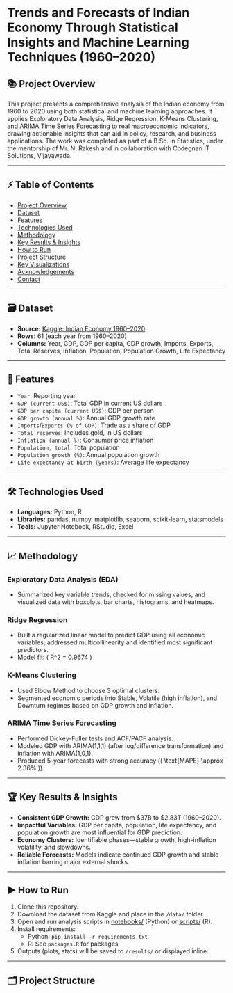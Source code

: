 # Trends and Forecasts of Indian Economy Through Statistical Insights and Machine Learning Techniques (1960–2020)

## 📚 Project Overview

This project presents a comprehensive analysis of the Indian economy from 1960 to 2020 using both statistical and machine learning approaches. It applies Exploratory Data Analysis, Ridge Regression, K-Means Clustering, and ARIMA Time Series Forecasting to real macroeconomic indicators, drawing actionable insights that can aid in policy, research, and business applications. The work was completed as part of a B.Sc. in Statistics, under the mentorship of Mr. N. Rakesh and in collaboration with Codegnan IT Solutions, Vijayawada.

---

## ⚡ Table of Contents

- [Project Overview](#-project-overview)
- [Dataset](#-dataset)
- [Features](#-features)
- [Technologies Used](#-technologies-used)
- [Methodology](#-methodology)
- [Key Results & Insights](#-key-results--insights)
- [How to Run](#-how-to-run)
- [Project Structure](#-project-structure)
- [Key Visualizations](#-key-visualizations)
- [Acknowledgements](#-acknowledgements)
- [Contact](#-contact)

---

## 🗃️ Dataset

- **Source:** [Kaggle: Indian Economy 1960–2020](https://www.kaggle.com/datasets/nejilee/indian-economy-from-1960-to-2020)
- **Rows:** 61 (each year from 1960–2020)
- **Columns:** Year, GDP, GDP per capita, GDP growth, Imports, Exports, Total Reserves, Inflation, Population, Population Growth, Life Expectancy

---

## 🚩 Features

- `Year`: Reporting year  
- `GDP (current US$)`: Total GDP in current US dollars  
- `GDP per capita (current US$)`: GDP per person  
- `GDP growth (annual %)`: Annual GDP growth rate  
- `Imports`/`Exports (% of GDP)`: Trade as a share of GDP  
- `Total reserves`: Includes gold, in US dollars  
- `Inflation (annual %)`: Consumer price inflation  
- `Population, total`: Total population  
- `Population growth (%)`: Annual population growth  
- `Life expectancy at birth (years)`: Average life expectancy

---

## 🛠️ Technologies Used

- **Languages:** Python, R  
- **Libraries:** pandas, numpy, matplotlib, seaborn, scikit-learn, statsmodels  
- **Tools:** Jupyter Notebook, RStudio, Excel

---

## 📈 Methodology

### Exploratory Data Analysis (EDA)
- Summarized key variable trends, checked for missing values, and visualized data with boxplots, bar charts, histograms, and heatmaps.

### Ridge Regression
- Built a regularized linear model to predict GDP using all economic variables; addressed multicollinearity and identified most significant predictors.
- Model fit: \( R^2 = 0.9674 \)

### K-Means Clustering
- Used Elbow Method to choose 3 optimal clusters.
- Segmented economic periods into Stable, Volatile (high inflation), and Downturn regimes based on GDP growth and inflation.

### ARIMA Time Series Forecasting
- Performed Dickey-Fuller tests and ACF/PACF analysis.
- Modeled GDP with ARIMA(1,1,1) (after log/difference transformation) and inflation with ARIMA(1,0,1).
- Produced 5-year forecasts with strong accuracy (\( \text{MAPE} \approx 2.36\% \)).

---

## 🏆 Key Results & Insights

- **Consistent GDP Growth:** GDP grew from \$37B to \$2.83T (1960–2020).
- **Impactful Variables:** GDP per capita, population, life expectancy, and population growth are most influential for GDP prediction.
- **Economy Clusters:** Identifiable phases—stable growth, high-inflation volatility, and slowdowns.
- **Reliable Forecasts:** Models indicate continued GDP growth and stable inflation barring major external shocks.

---

## ▶️ How to Run

1. Clone this repository.
2. Download the dataset from Kaggle and place in the `/data/` folder.
3. Open and run analysis scripts in [notebooks/](notebooks/) (Python) or [scripts/](scripts/) (R).
4. Install requirements:  
    - Python: `pip install -r requirements.txt`  
    - R: See `packages.R` for packages  
5. Outputs (plots, stats) will be saved to `/results/` or displayed inline.

---

## 🗂️ Project Structure

